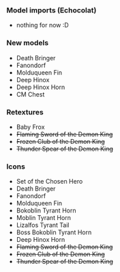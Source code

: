 ### Model imports (Echocolat)
- nothing for now :D

### New models
- Death Bringer
- Fanondorf
- Molduqueen Fin
- Deep Hinox
- Deep Hinox Horn
- CM Chest

### Retextures
- Baby Frox
- ~~Flaming Sword of the Demon King~~
- ~~Frozen Club of the Demon King~~
- ~~Thunder Spear of the Demon King~~

### Icons
- Set of the Chosen Hero
- Death Bringer
- Fanondorf
- Molduqueen Fin
- Bokoblin Tyrant Horn
- Moblin Tyrant Horn
- Lizalfos Tyrant Tail
- Boss Bokoblin Tyrant Horn
- Deep Hinox Horn
- ~~Flaming Sword of the Demon King~~
- ~~Frozen Club of the Demon King~~
- ~~Thunder Spear of the Demon King~~
